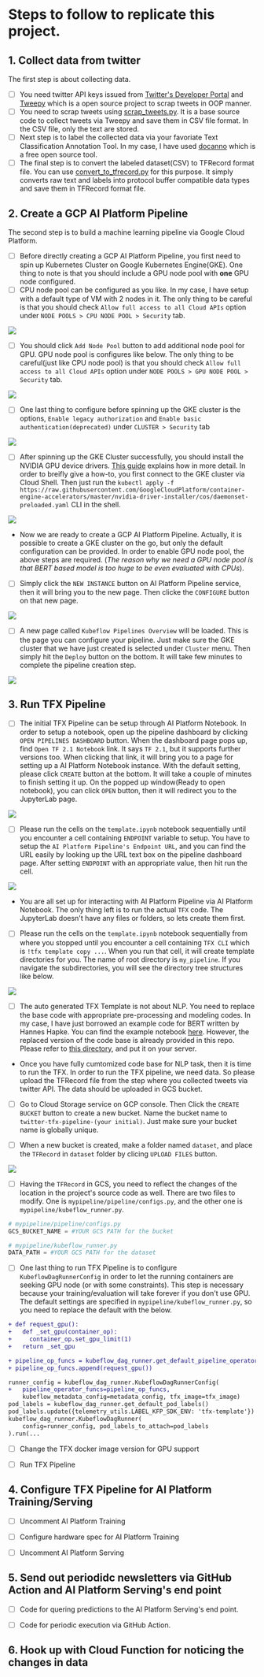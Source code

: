 # Steps to follow to replicate this project.

## 1. Collect data from twitter
The first step is about collecting data.

- [ ] You need twitter API keys issued from [Twitter's Developer Portal](https://developer.twitter.com/en) and [Tweepy](https://www.tweepy.org/) which is a open source project to scrap tweets in OOP manner.
- [ ] You need to scrap tweets using [scrap_tweets.py](https://github.com/deep-diver/personal_newsletter_curation/blob/main/utils/scrap_tweets.py). It is a base source code to collect tweets via Tweepy and save them in CSV file format. In the CSV file, only the text are stored.
- [ ] Next step is to label the collected data via your favoriate Text Classification Annotation Tool. In my case, I have used [docanno](https://github.com/doccano/doccano) which is a free open source tool.
- [ ] The final step is to convert the labeled dataset(CSV) to TFRecord format file. You can use [convert_to_tfrecord.py](https://github.com/deep-diver/personal_newsletter_curation/blob/main/utils/convert_to_tfrecord.py) for this purpose. It simply converts raw text and labels into protocol buffer compatible data types and save them in TFRecord format file.

## 2. Create a GCP AI Platform Pipeline
The second step is to build a machine learning pipeline via Google Cloud Platform.

- [ ] Before directly creating a GCP AI Platform Pipeline, you first need to spin up Kubernetes Cluster on  Google Kubernetes Engine(GKE). One thing to note is that you should include a GPU node pool with **one** GPU node configured. 
- [ ] CPU node pool can be configured as you like. In my case, I have setup with a default type of VM with 2 nodes in it. The only thing to be careful is that you should check `Allow full access to all Cloud APIs` option under `NODE POOLS > CPU NODE POOL > Security` tab.

![](./assets/image/cpu-pool.png)

- [ ] You should click `Add Node Pool` button to add additional node pool for GPU. GPU node pool is configures like below. The only thing to be careful(just like CPU node pool) is that you should check `Allow full access to all Cloud APIs` option under `NODE POOLS > GPU NODE POOL > Security` tab.

![](./assets/image/gpu-pool.png)

- [ ] One last thing to configure before spinning up the GKE cluster is the options, `Enable legacy authorization` and `Enable basic authentication(deprecated)` under `CLUSTER > Security` tab

![](./assets/image/security-option.png)

- [ ] After spinning up the GKE Cluster successfully, you should install the NVIDIA GPU device drivers. [This guide](https://cloud.google.com/kubernetes-engine/docs/how-to/gpus#installing_drivers) explains how in more detail. In order to breifly give a how-to, you first connect to the GKE cluster via Cloud Shell. Then just run the `kubectl apply -f https://raw.githubusercontent.com/GoogleCloudPlatform/container-engine-accelerators/master/nvidia-driver-installer/cos/daemonset-preloaded.yaml` CLI in the shell.

![](./assets/image/nvidia-driver-configuratin.png)

- Now we are ready to create a GCP AI Platform Pipeline. Actually, it is possible to create a GKE cluster on the go, but only the default configuration can be provided. In order to enable GPU node pool, the above steps are required. (*The reason why we need a GPU node pool is that BERT based model is too huge to be even evaluated with CPUs*). 

- [ ] Simply click the `NEW INSTANCE` button on AI Platform Pipeline service, then it will bring you to the new page. Then clicke the `CONFIGURE` button on that new page.

![](./assets/image/ai-platform-pipeline-spinup.png)

- [ ] A new page called `Kubeflow Pipelines Overview` will be loaded. This is the page you can configure your pipeline. Just make sure the GKE cluster that we have just created is selected under `Cluster` menu. Then simply hit the `Deploy` button on the bottom. It will take few minutes to complete the pipeline creation step. 

![](./assets/image/kubeflow-pipeline-spinup.png)

## 3. Run TFX Pipeline

- [ ] The initial TFX Pipeline can be setup through AI Platform Notebook. In order to setup a notebook, open up the pipeline dashboard by clicking `OPEN PIPELINES DASHBOARD` button. When the dashboard page pops up, find `Open TF 2.1 Notebook` link. It says `TF 2.1`, but it supports further versions too. When clicking that link, it will bring you to a page for setting up a AI Platform Notebook instance. With the default setting, please click `CREATE` button at the bottom. It will take a couple of minutes to finish setting it up. On the popped up window(Ready to open notebook), you can click `OPEN` button, then it will redirect you to the JupyterLab page.

![](./assets/image/notebook-connect.png)

- [ ] Please run the cells on the `template.ipynb` notebook sequentially until you encounter a cell containing `ENDPOINT` variable to setup. You have to setup the `AI Platform Pipeline's Endpoint URL`, and you can find the URL easily by looking up the URL text box on the pipeline dashboard page. After setting `ENDPOINT` with an appropriate value, then hit run the cell. 

![](./assets/image/ai-pipeline-url-to-jupyter.png)

- You are all set up for interacting with AI Platform Pipeline via AI Platform Notebook. The only thing left is to run the actual `TFX` code. The JupyterLab doesn't have any files or folders, so lets create them first.

- [ ] Please run the cells on the `template.ipynb` notebook sequentially from where you stopped until you encounter a cell containing `TFX CLI` which is `!tfx template copy ...`. When you run that cell, it will create template directories for you. The name of root directory is `my_pipeline`. If you navigate the subdirectories, you will see the directory tree structures like below.

![](./assets/image/create-tfx-template.png)

- [ ] The auto generated TFX Template is not about NLP. You need to replace the base code with appropriate pre-processing and modeling codes. In my case, I have just borrowed an example code for BERT written by Hannes Hapke. You can find the example notebook [here](https://github.com/tensorflow/workshops/blob/master/blog/TFX_Pipeline_for_Bert_Preprocessing.ipynb). However, the replaced version of the code base is already provided in this repo. Please refer to [this directory](https://github.com/deep-diver/personal_newsletter_curation/tree/main/pipeline/imdb_pipeline), and put it on your server.

- Once you have fully cumtomized code base for NLP task, then it is time to run the TFX. In order to run the TFX pipeline, we need data. So please upload the TFRecord file from the step where you collected tweets via twitter API. The data should be uploaded in GCS bucket. 

- [ ] Go to Cloud Storage service on GCP console. Then Click the `CREATE BUCKET` button to create a new bucket. Name the bucket name to `twitter-tfx-pipeline-(your initial)`. Just make sure your bucket name is globally unique. 

- [ ] When a new bucket is created, make a folder named `dataset`, and place the `TFRecord` in `dataset` folder by clicing `UPLOAD FILES` button.

![](./assets/image/gcs-bucket-creation.png)

- [ ] Having the `TFRecord` in GCS, you need to reflect the changes of the location in the project's source code as well. There are two files to modify. One is `mypipeline/pipeline/configs.py`, and the other one is `mypipeline/kubeflow_runner.py`.

```python
# mypipeline/pipeline/configs.py
GCS_BUCKET_NAME = #YOUR GCS PATH for the bucket

# mypipeline/kubeflow_runner.py
DATA_PATH = #YOUR GCS PATH for the dataset
```

- [ ] One last thing to run TFX Pipeline is to configure `KubeflowDagRunnerConfig` in order to let the running containers are seeking GPU node (or with some constraints). This step is necessary because your training/evaluation will take forever if you don't use GPU. The default settings are specified in `mypipeline/kubeflow_runner.py`, so you need to replace the default with the below.

```diff
+ def request_gpu():
+   def _set_gpu(container_op):
+     container_op.set_gpu_limit(1)
+   return _set_gpu

+ pipeline_op_funcs = kubeflow_dag_runner.get_default_pipeline_operator_funcs()
+ pipeline_op_funcs.append(request_gpu())

runner_config = kubeflow_dag_runner.KubeflowDagRunnerConfig(
+   pipeline_operator_funcs=pipeline_op_funcs, 
    kubeflow_metadata_config=metadata_config, tfx_image=tfx_image)
pod_labels = kubeflow_dag_runner.get_default_pod_labels()
pod_labels.update({telemetry_utils.LABEL_KFP_SDK_ENV: 'tfx-template'})
kubeflow_dag_runner.KubeflowDagRunner(
    config=runner_config, pod_labels_to_attach=pod_labels
).run(...
```

- [ ] Change the TFX docker image version for GPU support

- [ ] Run TFX Pipeline

## 4. Configure TFX Pipeline for AI Platform Training/Serving

- [ ] Uncomment AI Platform Training

- [ ] Configure hardware spec for AI Platform Training

- [ ] Uncomment AI Platform Serving

## 5. Send out periodidc newsletters via GitHub Action and AI Platform Serving's end point

- [ ] Code for quering predictions to the AI Platform Serving's end point. 

- [ ] Code for periodic execution via GitHub Action.

## 6. Hook up with Cloud Function for noticing the changes in data
